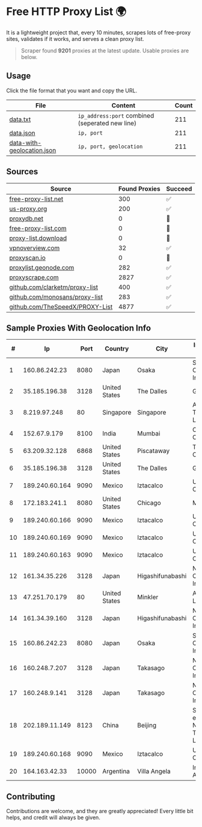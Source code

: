 
# Free HTTP Proxy List 🌍

It is a lightweight project that, every 10 minutes, scrapes lots of free-proxy sites, validates if it works, and serves a clean proxy list.


> Scraper found **9201** proxies at the latest update. Usable proxies are below.

## Usage

Click the file format that you want and copy the URL.


|File|Content|Count|
|----|-------|-----|
|[data.txt](https://raw.githubusercontent.com/themiralay/Proxy-List-World/master/data.txt)|`ip_address:port` combined (seperated new line)|211|
|[data.json](https://raw.githubusercontent.com/themiralay/Proxy-List-World/master/data.json)|`ip, port`|211|
|[data-with-geolocation.json](https://raw.githubusercontent.com/themiralay/Proxy-List-World/master/data-with-geolocation.json)|`ip, port, geolocation`|211|

## Sources

|Source|Found Proxies|Succeed|
|------|-------------|-------|
|[free-proxy-list.net](https://free-proxy-list.net)|300|✅|
|[us-proxy.org](https://www.us-proxy.org)|200|✅|
|[proxydb.net](http://proxydb.net)|0|🚫|
|[free-proxy-list.com](https://free-proxy-list.com/?page=&port=&type%5B%5D=http&type%5B%5D=https&up_time=0&search=Search)|0|🚫|
|[proxy-list.download](https://www.proxy-list.download/HTTP)|0|🚫|
|[vpnoverview.com](https://vpnoverview.com/privacy/anonymous-browsing/free-proxy-servers)|32|✅|
|[proxyscan.io](https://www.proxyscan.io)|0|🚫|
|[proxylist.geonode.com](https://proxylist.geonode.com/api/proxy-list?limit=300&page=1&sort_by=lastChecked&sort_type=desc&protocols=http,https)|282|✅|
|[proxyscrape.com](https://api.proxyscrape.com/v2/?request=displayproxies&protocol=http&timeout=10000&country=all&ssl=all&anonymity=all)|2827|✅|
|[github.com/clarketm/proxy-list](https://raw.githubusercontent.com/clarketm/proxy-list/master/proxy-list-raw.txt)|400|✅|
|[github.com/monosans/proxy-list](https://raw.githubusercontent.com/monosans/proxy-list/main/proxies/http.txt)|283|✅|
|[github.com/TheSpeedX/PROXY-List](https://raw.githubusercontent.com/TheSpeedX/PROXY-List/master/http.txt)|4877|✅|


## Sample Proxies With Geolocation Info

|#|Ip|Port|Country|City|Internet Service Provider|
|-|--|----|-------|----|-------------------------|
|1|160.86.242.23|8080|Japan|Osaka|Sony Network Communications Inc|
|2|35.185.196.38|3128|United States|The Dalles|Google LLC|
|3|8.219.97.248|80|Singapore|Singapore|Alibaba (US) Technology Co., Ltd.|
|4|152.67.9.179|8100|India|Mumbai|Oracle Corporation|
|5|63.209.32.128|6868|United States|Piscataway|The Constant Company, LLC|
|6|35.185.196.38|3128|United States|The Dalles|Google LLC|
|7|189.240.60.164|9090|Mexico|Iztacalco|Uninet S.A. de C.V.|
|8|172.183.241.1|8080|United States|Chicago|Microsoft|
|9|189.240.60.166|9090|Mexico|Iztacalco|Uninet S.A. de C.V.|
|10|189.240.60.169|9090|Mexico|Iztacalco|Uninet S.A. de C.V.|
|11|189.240.60.163|9090|Mexico|Iztacalco|Uninet S.A. de C.V.|
|12|161.34.35.226|3128|Japan|Higashifunabashi|NTT PC Communications, Inc.|
|13|47.251.70.179|80|United States|Minkler|Alibaba Cloud LLC|
|14|161.34.39.160|3128|Japan|Higashifunabashi|NTT PC Communications, Inc.|
|15|160.86.242.23|8080|Japan|Osaka|Sony Network Communications Inc|
|16|160.248.7.207|3128|Japan|Takasago|NTT PC Communications, Inc.|
|17|160.248.9.141|3128|Japan|Takasago|NTT PC Communications, Inc.|
|18|202.189.11.149|8123|China|Beijing|Shandong eshinton Network Technology Co., Ltd.|
|19|189.240.60.168|9090|Mexico|Iztacalco|Uninet S.A. de C.V.|
|20|164.163.42.33|10000|Argentina|Villa Angela|Interret Villa Angela SRL|



## Contributing

Contributions are welcome, and they are greatly appreciated! Every
little bit helps, and credit will always be given.

